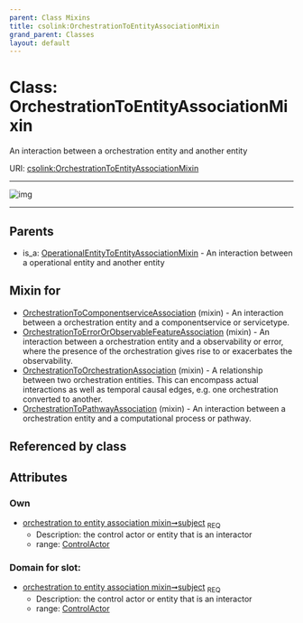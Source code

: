 ```yaml
---
parent: Class Mixins
title: csolink:OrchestrationToEntityAssociationMixin
grand_parent: Classes
layout: default
---
```


# Class: OrchestrationToEntityAssociationMixin


An interaction between a orchestration entity and another entity

URI: [csolink:OrchestrationToEntityAssociationMixin](https://w3id.org/csolink/vocab/OrchestrationToEntityAssociationMixin)


---

![img](http://yuml.me/diagram/nofunky;dir:TB/class/[ControlActor]%3Csubject%201..1-%20[OrchestrationToEntityAssociationMixin],[OrchestrationToPathwayAssociation]uses%20-.-%3E[OrchestrationToEntityAssociationMixin],[OrchestrationToOrchestrationAssociation]uses%20-.-%3E[OrchestrationToEntityAssociationMixin],[OrchestrationToErrorOrObservableFeatureAssociation]uses%20-.-%3E[OrchestrationToEntityAssociationMixin],[OrchestrationToComponentserviceAssociation]uses%20-.-%3E[OrchestrationToEntityAssociationMixin],[OperationalEntityToEntityAssociationMixin]%5E-[OrchestrationToEntityAssociationMixin],[OrchestrationToPathwayAssociation],[OrchestrationToOrchestrationAssociation],[OrchestrationToErrorOrObservableFeatureAssociation],[OrchestrationToComponentserviceAssociation],[OperationalEntityToEntityAssociationMixin],[ControlActor])

---


## Parents

 *  is_a: [OperationalEntityToEntityAssociationMixin](OperationalEntityToEntityAssociationMixin.md) - An interaction between a operational entity and another entity

## Mixin for

 * [OrchestrationToComponentserviceAssociation](OrchestrationToComponentserviceAssociation.md) (mixin)  - An interaction between a orchestration entity and a componentservice or servicetype.
 * [OrchestrationToErrorOrObservableFeatureAssociation](OrchestrationToErrorOrObservableFeatureAssociation.md) (mixin)  - An interaction between a orchestration entity and a observability or error, where the presence of the orchestration gives rise to or exacerbates the observability.
 * [OrchestrationToOrchestrationAssociation](OrchestrationToOrchestrationAssociation.md) (mixin)  - A relationship between two orchestration entities. This can encompass actual interactions as well as temporal causal edges, e.g. one orchestration converted to another.
 * [OrchestrationToPathwayAssociation](OrchestrationToPathwayAssociation.md) (mixin)  - An interaction between a orchestration entity and a computational process or pathway.

## Referenced by class


## Attributes


### Own

 * [orchestration to entity association mixin➞subject](orchestration_to_entity_association_mixin_subject.md)  <sub>REQ</sub>
    * Description: the control actor or entity that is an interactor
    * range: [ControlActor](ControlActor.md)

### Domain for slot:

 * [orchestration to entity association mixin➞subject](orchestration_to_entity_association_mixin_subject.md)  <sub>REQ</sub>
    * Description: the control actor or entity that is an interactor
    * range: [ControlActor](ControlActor.md)
